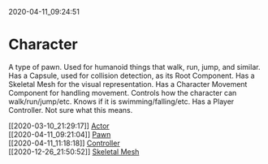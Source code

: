 2020-04-11_09:24:51

# Character

A type of pawn.
Used for humanoid things that walk, run, jump, and similar.
Has a Capsule, used for collision detection, as its Root Component.
Has a Skeletal Mesh for the visual representation.
Has a Character Movement Component for handling movement.
Controls how the character can walk/run/jump/etc.
Knows if it is swimming/falling/etc.
Has a Player Controller. Not sure what this means.


[[2020-03-10_21:29:17]] [Actor](./Actor.md)  
[[2020-04-11_09:21:04]] [Pawn](./Pawn.md)  
[[2020-04-11_11:18:18]] [Controller](./Controller.md)  
[[2020-12-26_21:50:52]] [Skeletal Mesh](./Skeletal%20Mesh.md)  